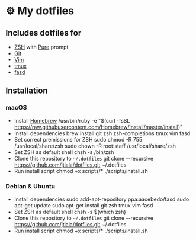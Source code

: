 # ⚙️ My dotfiles

## Includes dotfiles for

* [ZSH][zsh] with [Pure][pure] prompt
* [Git][git]
* [Vim][vim]
* [tmux][tmux]
* [fasd][fasd]

## Installation

### macOS

* Install [Homebrew][homebrew]
		/usr/bin/ruby -e "$(curl -fsSL https://raw.githubusercontent.com/Homebrew/install/master/install)"
* Install dependencies
		brew install git zsh zsh-completions tmux vim fasd
* Set correct premissions for ZSH
		sudo chmod -R 755 /usr/local/share/zsh
		sudo chown -R root:staff /usr/local/share/zsh
* Set ZSH as default shell
		chsh -s /bin/zsh
* Clone this repository to `~/.dotfiles`
		git clone --recursive https://github.com/jtiala/dotfiles.git ~/.dotfiles
* Run install script
		chmod +x scripts/*
		./scripts/install.sh

### Debian & Ubuntu

* Install dependencies
		sudo add-apt-repository ppa:aacebedo/fasd
		sudo apt-get update
		sudo apt-get install git zsh tmux vim fasd
* Set ZSH as default shell
		chsh -s $(which zsh)
* Clone this repository to `~/.dotfiles`
		git clone --recursive https://github.com/jtiala/dotfiles.git ~/.dotfiles
* Run install script
		chmod +x scripts/*
		./scripts/install.sh

[zsh]: http://www.zsh.org
[pure]: https://github.com/sindresorhus/pure
[git]: https://git-scm.com
[vim]: https://www.vim.org
[tmux]: https://github.com/tmux/tmux/wiki
[fasd]: https://github.com/clvv/fasd
[homebrew]: https://brew.sh
